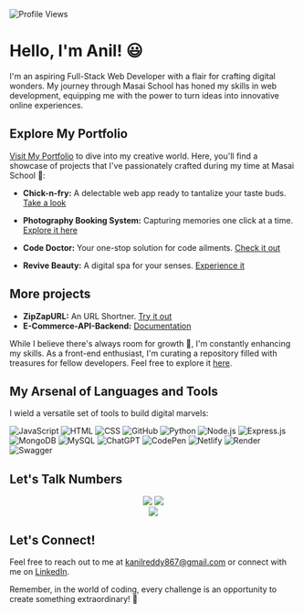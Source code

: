 ![Profile Views](https://komarev.com/ghpvc/?username=Smoke221)

# Hello, I'm Anil! :smiley:
I'm an aspiring Full-Stack Web Developer with a flair for crafting digital wonders. My journey through Masai School has honed my skills in web development, equipping me with the power to turn ideas into innovative online experiences.

## Explore My Portfolio
[Visit My Portfolio](https://smoke221.github.io/) to dive into my creative world. Here, you'll find a showcase of projects that I've passionately crafted during my time at Masai School :school::

- **Chick-n-fry:** A delectable web app ready to tantalize your taste buds. [Take a look](https://timely-parfait-491bed.netlify.app/)

- **Photography Booking System:** Capturing memories one click at a time. [Explore it here](https://bookmyshoot.netlify.app/)

- **Code Doctor:** Your one-stop solution for code ailments. [Check it out](https://taupe-alpaca-790818.netlify.app/)

- **Revive Beauty:** A digital spa for your senses. [Experience it](https://bucolic-pixie-2fe8a5.netlify.app/)

## More projects
- **ZipZapURL:** An URL Shortner.  [Try it out](https://zipzapurl.netlify.app/)
- **E-Commerce-API-Backend:**  [Documentation](https://e-commerce-api-with-node-js.onrender.com/api-docs/)

While I believe there's always room for growth :construction_worker:, I'm constantly enhancing my skills. As a front-end enthusiast, I'm curating a repository filled with treasures for fellow developers. Feel free to explore it [here](https://github.com/Smoke221/Things-for-front-end).

<!-- ![Coding GIF](https://github.com/abhisheknaiidu/abhisheknaiidu/raw/master/code.gif?raw=true) -->

## My Arsenal of Languages and Tools
I wield a versatile set of tools to build digital marvels:

![JavaScript](https://img.shields.io/badge/JavaScript-F7DF1E?style=for-the-badge&logo=javascript&logoColor=black)
![HTML](https://img.shields.io/badge/HTML5-E34F26?style=for-the-badge&logo=html5&logoColor=white)
![CSS](https://img.shields.io/badge/CSS3-1572B6?style=for-the-badge&logo=css3&logoColor=white)
![GitHub](https://img.shields.io/badge/GitHub-181717?style=for-the-badge&logo=github&logoColor=white)
![Python](https://img.shields.io/badge/python-3670A0?style=for-the-badge&logo=python&logoColor=ffdd54)
![Node.js](https://img.shields.io/badge/node.js-6DA55F?style=for-the-badge&logo=node.js&logoColor=white)
![Express.js](https://img.shields.io/badge/express.js-%23404d59.svg?style=for-the-badge&logo=express&logoColor=%2361DAFB)
![MongoDB](https://img.shields.io/badge/MongoDB-%234ea94b.svg?style=for-the-badge&logo=mongodb&logoColor=white)
![MySQL](https://img.shields.io/badge/mysql-%2300f.svg?style=for-the-badge&logo=mysql&logoColor=white)
![ChatGPT](https://img.shields.io/badge/chatGPT-74aa9c?style=for-the-badge&logo=openai&logoColor=white)
![CodePen](https://img.shields.io/badge/Codepen-000000?style=for-the-badge&logo=codepen&logoColor=white)
![Netlify](https://img.shields.io/badge/netlify-%23000000.svg?style=for-the-badge&logo=netlify&logoColor=#00C7B7)
![Render](https://img.shields.io/badge/Render-%46E3B7.svg?style=for-the-badge&logo=render&logoColor=white)
![Swagger](https://img.shields.io/badge/-Swagger-%23Clojure?style=for-the-badge&logo=swagger&logoColor=white)

## Let's Talk Numbers

<div align="center">
    <div style="display: inline-block; text-align: center;">
        <img src="https://github-readme-stats.vercel.app/api?username=Smoke221&show_icons=true&theme=dark" />
    </div>
    <div style="display: inline-block; text-align: center;">
        <img src="https://github-readme-stats.vercel.app/api/top-langs/?username=Smoke221&layout=compact" />
    </div>
</div>

<div align="center">
    <a href="https://git.io/streak-stats">
        <img src="https://streak-stats.demolab.com/?user=Smoke221&theme=default" />
    </a>
</div>

## Let's Connect!
Feel free to reach out to me at kanilreddy867@gmail.com or connect with me on [LinkedIn](https://www.linkedin.com/in/anil-reddy-b2a364169/).

Remember, in the world of coding, every challenge is an opportunity to create something extraordinary! 🌟

